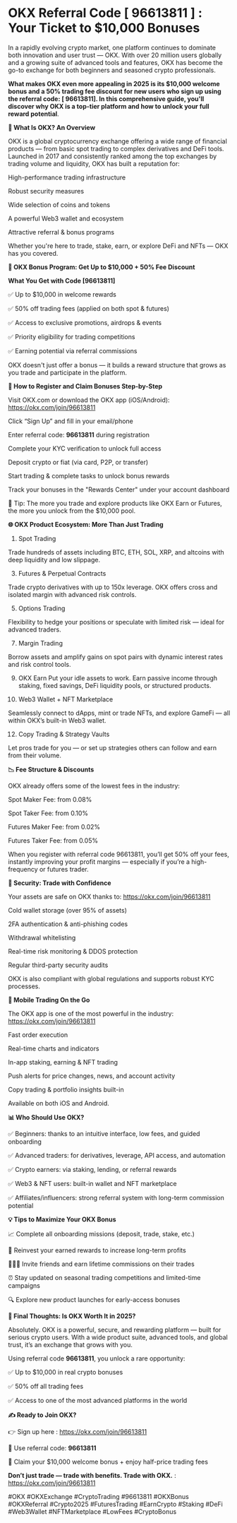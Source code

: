 # OKX Referral Code [ 96613811 ] : Your Ticket to $10,000  Bonuses

In a rapidly evolving crypto market, one platform continues to dominate both innovation and user trust — OKX. With over 20 million users globally and a growing suite of advanced tools and features, OKX has become the go-to exchange for both beginners and seasoned crypto professionals.

**What makes OKX even more appealing in 2025 is its $10,000 welcome bonus and a 50% trading fee discount for new users who sign up using the referral code: **[ 96613811]**. In this comprehensive guide, you'll discover why OKX is a top-tier platform and how to unlock your full reward potential**.

**🚀 What Is OKX? An Overview**

OKX is a global cryptocurrency exchange offering a wide range of financial products — from basic spot trading to complex derivatives and DeFi tools. Launched in 2017 and consistently ranked among the top exchanges by trading volume and liquidity, OKX has built a reputation for:

High-performance trading infrastructure

Robust security measures

Wide selection of coins and tokens

A powerful Web3 wallet and ecosystem

Attractive referral & bonus programs

Whether you're here to trade, stake, earn, or explore DeFi and NFTs — OKX has you covered.

**🎁 OKX Bonus Program: Get Up to $10,000 + 50% Fee Discount**

**What You Get with Code [96613811]**

✅ Up to $10,000 in welcome rewards

✅ 50% off trading fees (applied on both spot & futures)

✅ Access to exclusive promotions, airdrops & events

✅ Priority eligibility for trading competitions

✅ Earning potential via referral commissions


OKX doesn't just offer a bonus — it builds a reward structure that grows as you trade and participate in the platform.

**📝 How to Register and Claim Bonuses Step-by-Step**

Visit OKX.com or download the OKX app (iOS/Android): https://okx.com/join/96613811

Click “Sign Up” and fill in your email/phone

Enter referral code: **96613811** during registration

Complete your KYC verification to unlock full access

Deposit crypto or fiat (via card, P2P, or transfer)

Start trading & complete tasks to unlock bonus rewards

Track your bonuses in the "Rewards Center" under your account dashboard

🎯 Tip: The more you trade and explore products like OKX Earn or Futures, the more you unlock from the $10,000 pool.

**🌐 OKX Product Ecosystem: More Than Just Trading**

1. Spot Trading
   
Trade hundreds of assets including BTC, ETH, SOL, XRP, and altcoins with deep liquidity and low slippage.

3. Futures & Perpetual Contracts
   
Trade crypto derivatives with up to 150x leverage. OKX offers cross and isolated margin with advanced risk controls.

5. Options Trading
   
Flexibility to hedge your positions or speculate with limited risk — ideal for advanced traders.

7. Margin Trading
   
Borrow assets and amplify gains on spot pairs with dynamic interest rates and risk control tools.

9. OKX Earn
Put your idle assets to work. Earn passive income through staking, fixed savings, DeFi liquidity pools, or structured products.

10. Web3 Wallet + NFT Marketplace
    
Seamlessly connect to dApps, mint or trade NFTs, and explore GameFi — all within OKX’s built-in Web3 wallet.

12. Copy Trading & Strategy Vaults
    
Let pros trade for you — or set up strategies others can follow and earn from their volume.

**📉 Fee Structure & Discounts**

OKX already offers some of the lowest fees in the industry:

Spot Maker Fee: from 0.08%

Spot Taker Fee: from 0.10%

Futures Maker Fee: from 0.02%

Futures Taker Fee: from 0.05%

When you register with referral code 96613811, you’ll get 50% off your fees, instantly improving your profit margins — especially if you’re a high-frequency or futures trader.

**🔐 Security: Trade with Confidence**

Your assets are safe on OKX thanks to: https://okx.com/join/96613811

Cold wallet storage (over 95% of assets)

2FA authentication & anti-phishing codes

Withdrawal whitelisting

Real-time risk monitoring & DDOS protection

Regular third-party security audits

OKX is also compliant with global regulations and supports robust KYC processes.

**📱 Mobile Trading On the Go**

The OKX app is one of the most powerful in the industry:  https://okx.com/join/96613811

Fast order execution

Real-time charts and indicators

In-app staking, earning & NFT trading

Push alerts for price changes, news, and account activity

Copy trading & portfolio insights built-in

Available on both iOS and Android.

**📊 Who Should Use OKX?**

✅ Beginners: thanks to an intuitive interface, low fees, and guided onboarding

✅ Advanced traders: for derivatives, leverage, API access, and automation

✅ Crypto earners: via staking, lending, or referral rewards

✅ Web3 & NFT users: built-in wallet and NFT marketplace

✅ Affiliates/influencers: strong referral system with long-term commission potential

**💡 Tips to Maximize Your OKX Bonus**

📈 Complete all onboarding missions (deposit, trade, stake, etc.)

🔁 Reinvest your earned rewards to increase long-term profits

🧑‍🤝‍🧑 Invite friends and earn lifetime commissions on their trades

⏰ Stay updated on seasonal trading competitions and limited-time campaigns

🔍 Explore new product launches for early-access bonuses

**🏁 Final Thoughts: Is OKX Worth It in 2025?**

Absolutely. OKX is a powerful, secure, and rewarding platform — built for serious crypto users. With a wide product suite, advanced tools, and global trust, it’s an exchange that grows with you.

Using referral code **96613811**, you unlock a rare opportunity:

✅ Up to $10,000 in real crypto bonuses

✅ 50% off all trading fees

✅ Access to one of the most advanced platforms in the world

**✍️ Ready to Join OKX?**

👉 Sign up here : https://okx.com/join/96613811

🔑 Use referral code: **96613811**

🎉 Claim your $10,000 welcome bonus + enjoy half-price trading fees

**Don’t just trade — trade with benefits. Trade with OKX.** : https://okx.com/join/96613811

#OKX #OKXExchange #CryptoTrading #96613811 #OKXBonus #OKXReferral #Crypto2025 #FuturesTrading #EarnCrypto #Staking #DeFi #Web3Wallet #NFTMarketplace #LowFees #CryptoBonus
